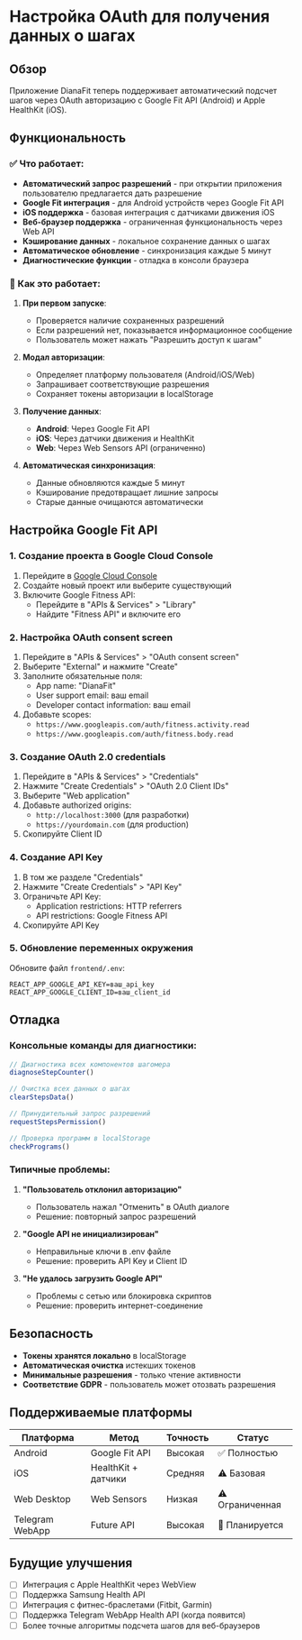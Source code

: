 # Настройка OAuth для получения данных о шагах

## Обзор
Приложение DianaFit теперь поддерживает автоматический подсчет шагов через OAuth авторизацию с Google Fit API (Android) и Apple HealthKit (iOS).

## Функциональность

### ✅ Что работает:
- **Автоматический запрос разрешений** - при открытии приложения пользователю предлагается дать разрешение
- **Google Fit интеграция** - для Android устройств через Google Fit API
- **iOS поддержка** - базовая интеграция с датчиками движения iOS
- **Веб-браузер поддержка** - ограниченная функциональность через Web API
- **Кэширование данных** - локальное сохранение данных о шагах
- **Автоматическое обновление** - синхронизация каждые 5 минут
- **Диагностические функции** - отладка в консоли браузера

### 🔧 Как это работает:

1. **При первом запуске**:
   - Проверяется наличие сохраненных разрешений
   - Если разрешений нет, показывается информационное сообщение
   - Пользователь может нажать "Разрешить доступ к шагам"

2. **Модал авторизации**:
   - Определяет платформу пользователя (Android/iOS/Web)
   - Запрашивает соответствующие разрешения
   - Сохраняет токены авторизации в localStorage

3. **Получение данных**:
   - **Android**: Через Google Fit API
   - **iOS**: Через датчики движения и HealthKit
   - **Web**: Через Web Sensors API (ограниченно)

4. **Автоматическая синхронизация**:
   - Данные обновляются каждые 5 минут
   - Кэширование предотвращает лишние запросы
   - Старые данные очищаются автоматически

## Настройка Google Fit API

### 1. Создание проекта в Google Cloud Console

1. Перейдите в [Google Cloud Console](https://console.cloud.google.com/)
2. Создайте новый проект или выберите существующий
3. Включите Google Fitness API:
   - Перейдите в "APIs & Services" > "Library"
   - Найдите "Fitness API" и включите его

### 2. Настройка OAuth consent screen

1. Перейдите в "APIs & Services" > "OAuth consent screen"
2. Выберите "External" и нажмите "Create"
3. Заполните обязательные поля:
   - App name: "DianaFit"
   - User support email: ваш email
   - Developer contact information: ваш email
4. Добавьте scopes:
   - `https://www.googleapis.com/auth/fitness.activity.read`
   - `https://www.googleapis.com/auth/fitness.body.read`

### 3. Создание OAuth 2.0 credentials

1. Перейдите в "APIs & Services" > "Credentials"
2. Нажмите "Create Credentials" > "OAuth 2.0 Client IDs"
3. Выберите "Web application"
4. Добавьте authorized origins:
   - `http://localhost:3000` (для разработки)
   - `https://yourdomain.com` (для production)
5. Скопируйте Client ID

### 4. Создание API Key

1. В том же разделе "Credentials"
2. Нажмите "Create Credentials" > "API Key"
3. Ограничьте API Key:
   - Application restrictions: HTTP referrers
   - API restrictions: Google Fitness API
4. Скопируйте API Key

### 5. Обновление переменных окружения

Обновите файл `frontend/.env`:

```env
REACT_APP_GOOGLE_API_KEY=ваш_api_key
REACT_APP_GOOGLE_CLIENT_ID=ваш_client_id
```

## Отладка

### Консольные команды для диагностики:

```javascript
// Диагностика всех компонентов шагомера
diagnoseStepCounter()

// Очистка всех данных о шагах
clearStepsData()

// Принудительный запрос разрешений
requestStepsPermission()

// Проверка программ в localStorage
checkPrograms()
```

### Типичные проблемы:

1. **"Пользователь отклонил авторизацию"**
   - Пользователь нажал "Отменить" в OAuth диалоге
   - Решение: повторный запрос разрешений

2. **"Google API не инициализирован"**
   - Неправильные ключи в .env файле
   - Решение: проверить API Key и Client ID

3. **"Не удалось загрузить Google API"**
   - Проблемы с сетью или блокировка скриптов
   - Решение: проверить интернет-соединение

## Безопасность

- **Токены хранятся локально** в localStorage
- **Автоматическая очистка** истекших токенов
- **Минимальные разрешения** - только чтение активности
- **Соответствие GDPR** - пользователь может отозвать разрешения

## Поддерживаемые платформы

| Платформа | Метод | Точность | Статус |
|-----------|-------|----------|--------|
| Android | Google Fit API | Высокая | ✅ Полностью |
| iOS | HealthKit + датчики | Средняя | ⚠️ Базовая |
| Web Desktop | Web Sensors | Низкая | ⚠️ Ограниченная |
| Telegram WebApp | Future API | Высокая | 🔮 Планируется |

## Будущие улучшения

- [ ] Интеграция с Apple HealthKit через WebView
- [ ] Поддержка Samsung Health API
- [ ] Интеграция с фитнес-браслетами (Fitbit, Garmin)
- [ ] Поддержка Telegram WebApp Health API (когда появится)
- [ ] Более точные алгоритмы подсчета шагов для веб-браузеров
